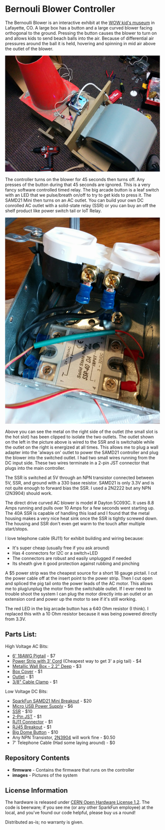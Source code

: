 Bernouli Blower Controller
=========================

The Bernoulli Blower is an interactive exhibit at the [WOW kid's museum](http://www.wowchildrensmuseum.org/) in Lafayette, CO. A large box has a button and a large curved blower facing orthogonal to the ground. Pressing the button causes the blower to turn on and allows kids to send beach balls into the air. Because of differential air pressures around the ball it is held, hovering and spinning in mid air above the outlet of the blower.

![Overall System](https://raw.githubusercontent.com/nseidle/Bernoulli_Blower_Controller/master/images/Overall-System.jpg)

The controller turns on the blower for 45 seconds then turns off. Any presses of the button during that 45 seconds are ignored. This is a very fancy software controlled timed relay. The big arcade button is a leaf switch with an LED that we pulse/breath on/off to try to get kids to press it. The SAMD21 Mini then turns on an AC outlet. You can build your own DC conrolled AC outlet with a solid-state relay (SSR) or you can buy an off the shelf product like power switch tail or IoT Relay.

![Outlet wiring](https://raw.githubusercontent.com/nseidle/Bernoulli_Blower_Controller/master/images/Outlet-Wiring.jpg)

Above you can see the metal on the right side of the outlet (the small slot is the hot slot) has been clipped to isolate the two outlets. The outlet shown on the left in the picture above is wired to the SSR and is switchable while the outlet on the right is energized at all times. This allows me to plug a wall adapter into the 'always on' outlet to power the SAMD21 controller and plug the blower into the switched outlet. I had two small wires running from the DC input side. These two wires terminate in a 2-pin JST connector that plugs into the main controller. 

The SSR is switched at 5V through an NPN transistor connected between 5V, SSR, and ground with a 330 base resistor. SAMD21 is only 3.3V and is not quite enough to forward bias the SSR. I used a 2N2222 but any NPN (2N3904) should work.

The direct drive curved AC blower is model # Dayton 5C093C. It uses 8.8 Amps running and pulls over 10 Amps for a few seconds went starting up. The 40A SSR is capable of handling this load and I found that the metal housing makes a very nice heat sink once the SSR is tightly screwed down. The housing and SSR don't even get warm to the touch after multiple start/stops.

I love telephone cable (RJ11) for exhibit building and wiring because:

* It's super cheap (usually free if you ask around)
* Has 4 connectors for I2C or a switch+LED
* The connectors are robust and easily unplugged if needed
* Its sheath give it good protection against rubbing and pinching 

A $5 power strip was the cheapest source for a short 18 gauge pictail. I cut the power cable off at the insert point to the power strip. Then I cut open and spliced the pig tail onto the power leads of the AC motor. This allows me to plug/unplug the motor from the switchable outlet. If I ever need to trouble shoot the system I can plug the motor directly into an outlet or an extension cord and power up the motor to see if it's still working.

The red LED in the big arcade button has a 640 Ohm resistor (I think). I replaced this with a 10 Ohm resistor because it was being powered directly from 3.3V.

Parts List:
-------------------

High Voltage AC Bits:
* [6' 18AWG Pigtail](http://www.homedepot.com/p/HDX-6-ft-16-3-SPT-3-Appliance-Cord-Gray-HD-588-547/100672804) - $7
* [Power Strip with 3' Cord](http://www.homedepot.com/p/Belkin-6-Outlet-Power-Strip-F9P609-03-DP/100654575) (Cheapest way to get 3' a pig tail) - $4
* [Metallic Wall Box - 2.2" Deep](http://www.homedepot.com/p/Steel-City-4-in-30-3-cu-in-Metallic-Square-Box-Case-of-25-521711234EW-25R/202592852) - $3
* [Box Cover](http://www.homedepot.com/p/Steel-City-4-in-Square-Box-Cover-for-Single-Twist-Lock-Receptacle-Case-of-10-RS4-10R/202597334) - $1
* [Outlet](http://www.homedepot.com/p/Leviton-15-Amp-Duplex-Outlet-White-R52-05320-00W/202066670) - $1
* [3/8" Cable Clamp](http://www.homedepot.com/p/3-8-in-Non-Metallic-NM-Twin-Screw-Cable-Clamp-Connectors-5-Pack-20511/100133208) - $1 

Low Voltage DC Bits:
* [SparkFun SAMD21 Mini Breakout](https://www.sparkfun.com/products/13664) - $20
* [Micro USB Power Supply](https://www.sparkfun.com/products/12890) - $6
* [SSR](https://www.sparkfun.com/products/13015) - $10
* [2-Pin JST](https://www.sparkfun.com/products/9914) - $1
* [RJ11 Connector](https://www.sparkfun.com/products/132) - $1
* [RJ45 Breakout](https://www.sparkfun.com/products/716) - $1
* [Big Dome Button](https://www.sparkfun.com/products/9181) - $10
* Any NPN Transistor, [2N3904](https://www.sparkfun.com/products/521) will work fine - $0.50
* 7' Telephone Cable (Had some laying around) - $0

Repository Contents
-------------------

* **firmware** - Contains the firmware that runs on the controller
* **images** - Pictures of the system

License Information
-------------------
The hardware is released under [CERN Open Hardware License 1.2](http://www.ohwr.org/attachments/2388/cern_ohl_v_1_2.txt).
The code is beerware; if you see me (or any other SparkFun employee) at the local, and you've found our code helpful, please buy us a round!

Distributed as-is; no warranty is given.